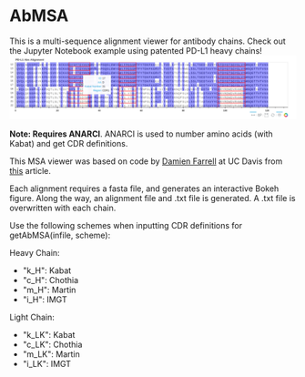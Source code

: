 # AbMSA
This is a multi-sequence alignment viewer for antibody chains. Check out the Jupyter Notebook example using patented PD-L1 heavy chains!
![Example Alignment](/example/Example_Alignment.png)

**Note: Requires ANARCI**. ANARCI is used to number amino acids (with Kabat) and get CDR definitions. 

This MSA viewer was based on code by [Damien Farrell](https://github.com/dmnfarrell) at UC Davis from [this](https://dmnfarrell.github.io/bioinformatics/bokeh-sequence-aligner) article. 

Each alignment requires a fasta file, and generates an interactive Bokeh figure. Along the way, an alignment file and .txt file is generated. A .txt file is overwritten with each chain.

Use the following schemes when inputting CDR definitions for getAbMSA(infile, scheme): 

Heavy Chain:
- "k_H": Kabat 
- "c_H": Chothia 
- "m_H": Martin 
- "i_H": IMGT 

Light Chain:
- "k_LK": Kabat
- "c_LK": Chothia
- "m_LK": Martin
- "i_LK": IMGT
